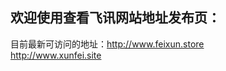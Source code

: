 ## 欢迎使用查看飞讯网站地址发布页：


目前最新可访问的地址：http://www.feixun.store    
                    http://www.xunfei.site
